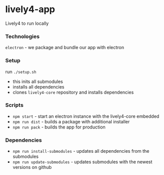 # lively4-app
Lively4 to run locally

### Technologies
 
`electron` - we package and bundle our app with electron  


### Setup

run `./setup.sh`
- this inits all submodules
- installs all dependencies
- clones `lively4-core` repository and installs dependencies

### Scripts

- `npm start` - start an electron instance with the lively4-core embedded  
- `npm run dist` - builds a package with additional installer  
- `npm run pack` - builds the app for production  

### Dependencies

- `npm run install-submodules` - updates all dependencies from the submodules
- `npm run update-submodules` - updates submodules with the newest versions on github

